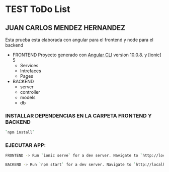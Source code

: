 # TEST ToDo List
## JUAN CARLOS MENDEZ HERNANDEZ

Esta prueba esta elaborada con angular para el frontend y node para el backend
- FRONTEND Proyecto generado con [Angular CLI](https://github.com/angular/angular-cli) version 10.0.8. y [ionic] 5
  - Services
  - Intrefaces
  - Pages
- BACKEND
  - server
  - controller
  - models
  - db

### INSTALLAR DEPENDENCIAS EN LA CARPETA FRONTEND Y BACKEND
```sh
`npm install` 
```    

### EJECUTAR APP:
```sh
FRONTEND -> Run `ionic serve` for a dev server. Navigate to `http://localhost:8100/`. 
```    
```sh
BACKEND -> Run `npm start` for a dev server. Navigate to `http://localhost:3000/`. 
```   
